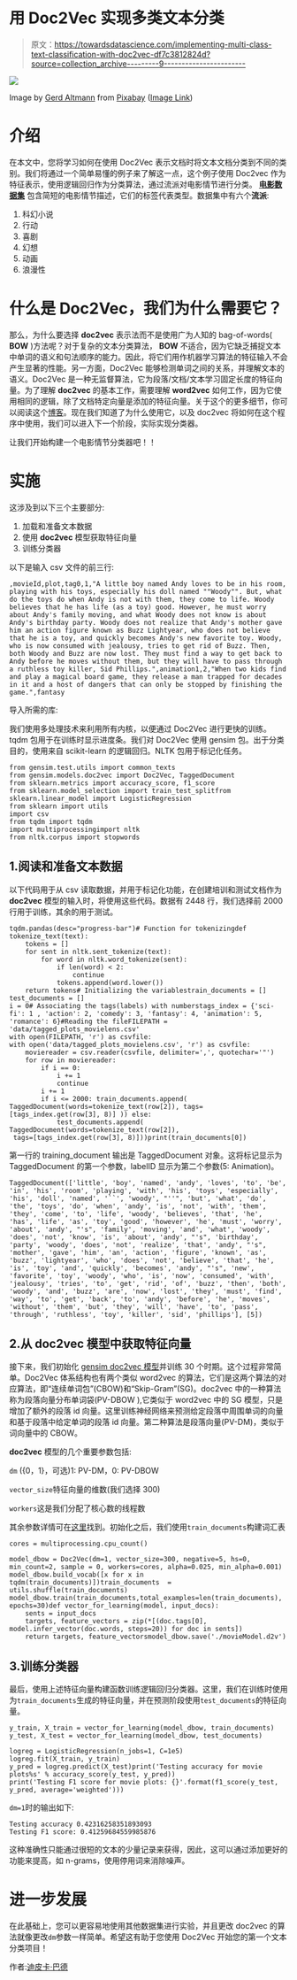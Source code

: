# 用 Doc2Vec 实现多类文本分类

> 原文：<https://towardsdatascience.com/implementing-multi-class-text-classification-with-doc2vec-df7c3812824d?source=collection_archive---------9----------------------->

![](img/8ec03ba38a32452bae40bf7c63f88d3e.png)

Image by [Gerd Altmann](https://pixabay.com/users/geralt-9301/?utm_source=link-attribution&amp;utm_medium=referral&amp;utm_campaign=image&amp;utm_content=1668918) from [Pixabay](https://pixabay.com/?utm_source=link-attribution&amp;utm_medium=referral&amp;utm_campaign=image&amp;utm_content=1668918) ([Image Link](https://pixabay.com/illustrations/film-negative-photographs-slides-1668918/))

# 介绍

在本文中，您将学习如何在使用 Doc2Vec 表示文档时将文本文档分类到不同的类别。我们将通过一个简单易懂的例子来了解这一点，这个例子使用 Doc2vec 作为特征表示，使用逻辑回归作为分类算法，通过流派对电影情节进行分类。 [**电影数据集**](https://github.com/RaRe-Technologies/movie-plots-by-genre) 包含简短的电影情节描述，它们的标签代表类型。数据集中有六个**流派**:

1.  科幻小说
2.  行动
3.  喜剧
4.  幻想
5.  动画
6.  浪漫性

# 什么是 Doc2Vec，我们为什么需要它？

那么，为什么要选择 **doc2vec** 表示法而不是使用广为人知的 bag-of-words( **BOW** )方法呢？对于复杂的文本分类算法， **BOW** 不适合，因为它缺乏捕捉文本中单词的语义和句法顺序的能力。因此，将它们用作机器学习算法的特征输入不会产生显著的性能。另一方面，Doc2Vec 能够检测单词之间的关系，并理解文本的语义。Doc2Vec 是一种无监督算法，它为段落/文档/文本学习固定长度的特征向量。为了理解 **doc2vec** 的基本工作，需要理解 **word2vec** 如何工作，因为它使用相同的逻辑，除了文档特定向量是添加的特征向量。关于这个的更多细节，你可以阅读这个[博客](https://medium.com/scaleabout/a-gentle-introduction-to-doc2vec-db3e8c0cce5e)。现在我们知道了为什么使用它，以及 doc2vec 将如何在这个程序中使用，我们可以进入下一个阶段，实际实现分类器。

让我们开始构建一个电影情节分类器吧！！

# **实施**

这涉及到以下三个主要部分:

1.  加载和准备文本数据
2.  使用 **doc2vec** 模型获取特征向量
3.  训练分类器

以下是输入 csv 文件的前三行:

```
,movieId,plot,tag0,1,"A little boy named Andy loves to be in his room, playing with his toys, especially his doll named ""Woody"". But, what do the toys do when Andy is not with them, they come to life. Woody believes that he has life (as a toy) good. However, he must worry about Andy's family moving, and what Woody does not know is about Andy's birthday party. Woody does not realize that Andy's mother gave him an action figure known as Buzz Lightyear, who does not believe that he is a toy, and quickly becomes Andy's new favorite toy. Woody, who is now consumed with jealousy, tries to get rid of Buzz. Then, both Woody and Buzz are now lost. They must find a way to get back to Andy before he moves without them, but they will have to pass through a ruthless toy killer, Sid Phillips.",animation1,2,"When two kids find and play a magical board game, they release a man trapped for decades in it and a host of dangers that can only be stopped by finishing the game.",fantasy
```

导入所需的库:

我们使用多处理技术来利用所有内核，以便通过 Doc2Vec 进行更快的训练。tqdm 包用于在训练时显示进度条。我们对 Doc2Vec 使用 gensim 包。出于分类目的，使用来自 scikit-learn 的逻辑回归。NLTK 包用于标记化任务。

```
from gensim.test.utils import common_texts
from gensim.models.doc2vec import Doc2Vec, TaggedDocument
from sklearn.metrics import accuracy_score, f1_score
from sklearn.model_selection import train_test_splitfrom sklearn.linear_model import LogisticRegression
from sklearn import utils
import csv
from tqdm import tqdm
import multiprocessingimport nltk
from nltk.corpus import stopwords
```

## 1.阅读和准备文本数据

以下代码用于从 csv 读取数据，并用于标记化功能，在创建培训和测试文档作为 **doc2vec** 模型的输入时，将使用这些代码。数据有 2448 行，我们选择前 2000 行用于训练，其余的用于测试。

```
tqdm.pandas(desc="progress-bar")# Function for tokenizingdef tokenize_text(text):
    tokens = []
    for sent in nltk.sent_tokenize(text):
        for word in nltk.word_tokenize(sent):
            if len(word) < 2:
                continue
            tokens.append(word.lower())
    return tokens# Initializing the variablestrain_documents = []
test_documents = []
i = 0# Associating the tags(labels) with numberstags_index = {'sci-fi': 1 , 'action': 2, 'comedy': 3, 'fantasy': 4, 'animation': 5, 'romance': 6}#Reading the fileFILEPATH = 'data/tagged_plots_movielens.csv'
with open(FILEPATH, 'r') as csvfile:
with open('data/tagged_plots_movielens.csv', 'r') as csvfile:
    moviereader = csv.reader(csvfile, delimiter=',', quotechar='"')
    for row in moviereader:
        if i == 0:
            i += 1
            continue
        i += 1
        if i <= 2000: train_documents.append(          TaggedDocument(words=tokenize_text(row[2]), tags=[tags_index.get(row[3], 8)] )) else:
            test_documents.append( TaggedDocument(words=tokenize_text(row[2]),
 tags=[tags_index.get(row[3], 8)]))print(train_documents[0])
```

第一行的 training_document 输出是 TaggedDocument 对象。这将标记显示为 TaggedDocument 的第一个参数，labelID 显示为第二个参数(5: Animation)。

```
TaggedDocument(['little', 'boy', 'named', 'andy', 'loves', 'to', 'be', 'in', 'his', 'room', 'playing', 'with', 'his', 'toys', 'especially', 'his', 'doll', 'named', '``', 'woody', "''", 'but', 'what', 'do', 'the', 'toys', 'do', 'when', 'andy', 'is', 'not', 'with', 'them', 'they', 'come', 'to', 'life', 'woody', 'believes', 'that', 'he', 'has', 'life', 'as', 'toy', 'good', 'however', 'he', 'must', 'worry', 'about', 'andy', "'s", 'family', 'moving', 'and', 'what', 'woody', 'does', 'not', 'know', 'is', 'about', 'andy', "'s", 'birthday', 'party', 'woody', 'does', 'not', 'realize', 'that', 'andy', "'s", 'mother', 'gave', 'him', 'an', 'action', 'figure', 'known', 'as', 'buzz', 'lightyear', 'who', 'does', 'not', 'believe', 'that', 'he', 'is', 'toy', 'and', 'quickly', 'becomes', 'andy', "'s", 'new', 'favorite', 'toy', 'woody', 'who', 'is', 'now', 'consumed', 'with', 'jealousy', 'tries', 'to', 'get', 'rid', 'of', 'buzz', 'then', 'both', 'woody', 'and', 'buzz', 'are', 'now', 'lost', 'they', 'must', 'find', 'way', 'to', 'get', 'back', 'to', 'andy', 'before', 'he', 'moves', 'without', 'them', 'but', 'they', 'will', 'have', 'to', 'pass', 'through', 'ruthless', 'toy', 'killer', 'sid', 'phillips'], [5])
```

## 2.从 doc2vec 模型中获取特征向量

接下来，我们初始化 [gensim doc2vec 模型](https://radimrehurek.com/gensim/models/doc2vec.html)并训练 30 个时期。这个过程非常简单。Doc2Vec 体系结构也有两个类似 word2vec 的算法，它们是这两个算法的对应算法，即“连续单词包”(CBOW)和“Skip-Gram”(SG)。doc2vec 中的一种算法称为段落向量分布单词袋(PV-DBOW ),它类似于 word2vec 中的 SG 模型，只是增加了额外的段落 id 向量。这里训练神经网络来预测给定段落中周围单词的向量和基于段落中给定单词的段落 id 向量。第二种算法是段落向量(PV-DM)，类似于词向量中的 CBOW。

**doc2vec** 模型的几个重要参数包括:

`dm` ({0，1}，可选)1: PV-DM，0: PV-DBOW

`vector_size`特征向量的维数(我们选择 300)

`workers`这是我们分配了核心数的线程数

其余参数详情可在[这里](https://radimrehurek.com/gensim/models/doc2vec.html)找到。初始化之后，我们使用`train_documents`构建词汇表

```
cores = multiprocessing.cpu_count()

model_dbow = Doc2Vec(dm=1, vector_size=300, negative=5, hs=0, min_count=2, sample = 0, workers=cores, alpha=0.025, min_alpha=0.001)
model_dbow.build_vocab([x for x in tqdm(train_documents)])train_documents  = utils.shuffle(train_documents)
model_dbow.train(train_documents,total_examples=len(train_documents), epochs=30)def vector_for_learning(model, input_docs):
    sents = input_docs
    targets, feature_vectors = zip(*[(doc.tags[0], model.infer_vector(doc.words, steps=20)) for doc in sents])
    return targets, feature_vectorsmodel_dbow.save('./movieModel.d2v')
```

## 3.训练分类器

最后，使用上述特征向量构建函数训练逻辑回归分类器。这里，我们在训练时使用为`train_documents`生成的特征向量，并在预测阶段使用`test_documents`的特征向量。

```
y_train, X_train = vector_for_learning(model_dbow, train_documents)
y_test, X_test = vector_for_learning(model_dbow, test_documents)

logreg = LogisticRegression(n_jobs=1, C=1e5)
logreg.fit(X_train, y_train)
y_pred = logreg.predict(X_test)print('Testing accuracy for movie plots%s' % accuracy_score(y_test, y_pred))
print('Testing F1 score for movie plots: {}'.format(f1_score(y_test, y_pred, average='weighted')))
```

`dm=1`时的输出如下:

```
Testing accuracy 0.42316258351893093
Testing F1 score: 0.41259684559985876
```

这种准确性只能通过很短的文本的少量记录来获得，因此，这可以通过添加更好的功能来提高，如 n-grams，使用停用词来消除噪声。

# **进一步发展**

在此基础上，您可以更容易地使用其他数据集进行实验，并且更改 doc2vec 的算法就像更改`dm`参数一样简单。希望这有助于您使用 Doc2Vec 开始您的第一个文本分类项目！

作者:[迪皮卡·巴德](https://www.linkedin.com/in/dipika-baad-154a2858/)